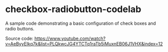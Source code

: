 # checkbox-radiobutton-codelab

A sample code demonstrating a basic configuration of check boxes and radio buttons.

Source code: https://www.youtube.com/watch?v=AeByyEIkq7k&list=PLQkwcJG4YTCTq1raTb5iMuxnEB06J1VHX&index=12
